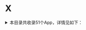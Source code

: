 # X
<details>
<summary>
本目录共收录51个App，详情见如下：
</summary>

- [下厨房](https://quantumult.app/x/open-app/add-resource?remote-resource=%7B%22filter_remote%22%3A%20%5B%22https%3A%2F%2Fraw.githubusercontent.com%2Fzirawell%2FR-Store%2Fmain%2FRule%2FQuanX%2FAdblock%2FApp%2FX%2F%E4%B8%8B%E5%8E%A8%E6%88%BF%2Ffilter%2Fxiachufang.list%2C%20tag%3D%E4%B8%8B%E5%8E%A8%E6%88%BF%22%5D%2C%22rewrite_remote%22%3A%20%5B%22https%3A%2F%2Fraw.githubusercontent.com%2Fzirawell%2FR-Store%2Fmain%2FRule%2FQuanX%2FAdblock%2FApp%2FX%2F%E4%B8%8B%E5%8E%A8%E6%88%BF%2Frewrite%2Fxiachufang.conf%2C%20tag%3D%E4%B8%8B%E5%8E%A8%E6%88%BF%22%5D%7D)
- [兴业生活](https://quantumult.app/x/open-app/add-resource?remote-resource=%7B%22rewrite_remote%22%3A%20%5B%22https%3A%2F%2Fraw.githubusercontent.com%2Fzirawell%2FR-Store%2Fmain%2FRule%2FQuanX%2FAdblock%2FApp%2FX%2F%E5%85%B4%E4%B8%9A%E7%94%9F%E6%B4%BB%2Frewrite%2Fciblife.conf%2C%20tag%3D%E5%85%B4%E4%B8%9A%E7%94%9F%E6%B4%BB%22%5D%7D)
- [兴业证券优理宝](https://quantumult.app/x/open-app/add-resource?remote-resource=%7B%22rewrite_remote%22%3A%20%5B%22https%3A%2F%2Fraw.githubusercontent.com%2Fzirawell%2FR-Store%2Fmain%2FRule%2FQuanX%2FAdblock%2FApp%2FX%2F%E5%85%B4%E4%B8%9A%E8%AF%81%E5%88%B8%E4%BC%98%E7%90%86%E5%AE%9D%2Frewrite%2Fxyzq.conf%2C%20tag%3D%E5%85%B4%E4%B8%9A%E8%AF%81%E5%88%B8%E4%BC%98%E7%90%86%E5%AE%9D%22%5D%7D)
- [兴业银行手机银行](https://quantumult.app/x/open-app/add-resource?remote-resource=%7B%22rewrite_remote%22%3A%20%5B%22https%3A%2F%2Fraw.githubusercontent.com%2Fzirawell%2FR-Store%2Fmain%2FRule%2FQuanX%2FAdblock%2FApp%2FX%2F%E5%85%B4%E4%B8%9A%E9%93%B6%E8%A1%8C%E6%89%8B%E6%9C%BA%E9%93%B6%E8%A1%8C%2Frewrite%2Fcib.conf%2C%20tag%3D%E5%85%B4%E4%B8%9A%E9%93%B6%E8%A1%8C%E6%89%8B%E6%9C%BA%E9%93%B6%E8%A1%8C%22%5D%7D)
- [厦门航空](https://quantumult.app/x/open-app/add-resource?remote-resource=%7B%22rewrite_remote%22%3A%20%5B%22https%3A%2F%2Fraw.githubusercontent.com%2Fzirawell%2FR-Store%2Fmain%2FRule%2FQuanX%2FAdblock%2FApp%2FX%2F%E5%8E%A6%E9%97%A8%E8%88%AA%E7%A9%BA%2Frewrite%2Fxiamenair.conf%2C%20tag%3D%E5%8E%A6%E9%97%A8%E8%88%AA%E7%A9%BA%22%5D%7D)
- [向日葵远程控制](https://quantumult.app/x/open-app/add-resource?remote-resource=%7B%22rewrite_remote%22%3A%20%5B%22https%3A%2F%2Fraw.githubusercontent.com%2Fzirawell%2FR-Store%2Fmain%2FRule%2FQuanX%2FAdblock%2FApp%2FX%2F%E5%90%91%E6%97%A5%E8%91%B5%E8%BF%9C%E7%A8%8B%E6%8E%A7%E5%88%B6%2Frewrite%2Fsunlogin.conf%2C%20tag%3D%E5%90%91%E6%97%A5%E8%91%B5%E8%BF%9C%E7%A8%8B%E6%8E%A7%E5%88%B6%22%5D%7D)
- [喜马拉雅](https://quantumult.app/x/open-app/add-resource?remote-resource=%7B%22filter_remote%22%3A%20%5B%22https%3A%2F%2Fraw.githubusercontent.com%2Fzirawell%2FR-Store%2Fmain%2FRule%2FQuanX%2FAdblock%2FApp%2FX%2F%E5%96%9C%E9%A9%AC%E6%8B%89%E9%9B%85%2Ffilter%2Fxima.list%2C%20tag%3D%E5%96%9C%E9%A9%AC%E6%8B%89%E9%9B%85%22%5D%2C%22rewrite_remote%22%3A%20%5B%22https%3A%2F%2Fraw.githubusercontent.com%2Fzirawell%2FR-Store%2Fmain%2FRule%2FQuanX%2FAdblock%2FApp%2FX%2F%E5%96%9C%E9%A9%AC%E6%8B%89%E9%9B%85%2Frewrite%2Fxima.conf%2C%20tag%3D%E5%96%9C%E9%A9%AC%E6%8B%89%E9%9B%85%22%5D%7D)
- [小Biu智家](https://quantumult.app/x/open-app/add-resource?remote-resource=%7B%22rewrite_remote%22%3A%20%5B%22https%3A%2F%2Fraw.githubusercontent.com%2Fzirawell%2FR-Store%2Fmain%2FRule%2FQuanX%2FAdblock%2FApp%2FX%2F%E5%B0%8FBiu%E6%99%BA%E5%AE%B6%2Frewrite%2Fsuning.conf%2C%20tag%3D%E5%B0%8FBiu%E6%99%BA%E5%AE%B6%22%5D%7D)
- [小佩宠物](https://quantumult.app/x/open-app/add-resource?remote-resource=%7B%22rewrite_remote%22%3A%20%5B%22https%3A%2F%2Fraw.githubusercontent.com%2Fzirawell%2FR-Store%2Fmain%2FRule%2FQuanX%2FAdblock%2FApp%2FX%2F%E5%B0%8F%E4%BD%A9%E5%AE%A0%E7%89%A9%2Frewrite%2Fpetkit.conf%2C%20tag%3D%E5%B0%8F%E4%BD%A9%E5%AE%A0%E7%89%A9%22%5D%7D)
- [小利生活](https://quantumult.app/x/open-app/add-resource?remote-resource=%7B%22filter_remote%22%3A%20%5B%22https%3A%2F%2Fraw.githubusercontent.com%2Fzirawell%2FR-Store%2Fmain%2FRule%2FQuanX%2FAdblock%2FApp%2FX%2F%E5%B0%8F%E5%88%A9%E7%94%9F%E6%B4%BB%2Ffilter%2Fhelipay.list%2C%20tag%3D%E5%B0%8F%E5%88%A9%E7%94%9F%E6%B4%BB%22%5D%7D)
- [小合拓展](https://quantumult.app/x/open-app/add-resource?remote-resource=%7B%22rewrite_remote%22%3A%20%5B%22https%3A%2F%2Fraw.githubusercontent.com%2Fzirawell%2FR-Store%2Fmain%2FRule%2FQuanX%2FAdblock%2FApp%2FX%2F%E5%B0%8F%E5%90%88%E6%8B%93%E5%B1%95%2Frewrite%2Fxhtz.conf%2C%20tag%3D%E5%B0%8F%E5%90%88%E6%8B%93%E5%B1%95%22%5D%7D)
- [小熊拦截](https://quantumult.app/x/open-app/add-resource?remote-resource=%7B%22rewrite_remote%22%3A%20%5B%22https%3A%2F%2Fraw.githubusercontent.com%2Fzirawell%2FR-Store%2Fmain%2FRule%2FQuanX%2FAdblock%2FApp%2FX%2F%E5%B0%8F%E7%86%8A%E6%8B%A6%E6%88%AA%2Frewrite%2Fxiaoxiong.conf%2C%20tag%3D%E5%B0%8F%E7%86%8A%E6%8B%A6%E6%88%AA%22%5D%7D)
- [小熊美术](https://quantumult.app/x/open-app/add-resource?remote-resource=%7B%22rewrite_remote%22%3A%20%5B%22https%3A%2F%2Fraw.githubusercontent.com%2Fzirawell%2FR-Store%2Fmain%2FRule%2FQuanX%2FAdblock%2FApp%2FX%2F%E5%B0%8F%E7%86%8A%E7%BE%8E%E6%9C%AF%2Frewrite%2Fxiaoxiongmeishu.conf%2C%20tag%3D%E5%B0%8F%E7%86%8A%E7%BE%8E%E6%9C%AF%22%5D%7D)
- [小爱音箱](https://quantumult.app/x/open-app/add-resource?remote-resource=%7B%22filter_remote%22%3A%20%5B%22https%3A%2F%2Fraw.githubusercontent.com%2Fzirawell%2FR-Store%2Fmain%2FRule%2FQuanX%2FAdblock%2FApp%2FX%2F%E5%B0%8F%E7%88%B1%E9%9F%B3%E7%AE%B1%2Ffilter%2Fxiaoaisound.list%2C%20tag%3D%E5%B0%8F%E7%88%B1%E9%9F%B3%E7%AE%B1%22%5D%2C%22rewrite_remote%22%3A%20%5B%22https%3A%2F%2Fraw.githubusercontent.com%2Fzirawell%2FR-Store%2Fmain%2FRule%2FQuanX%2FAdblock%2FApp%2FX%2F%E5%B0%8F%E7%88%B1%E9%9F%B3%E7%AE%B1%2Frewrite%2Fxiaoaisound.conf%2C%20tag%3D%E5%B0%8F%E7%88%B1%E9%9F%B3%E7%AE%B1%22%5D%7D)
- [小牛电动](https://quantumult.app/x/open-app/add-resource?remote-resource=%7B%22rewrite_remote%22%3A%20%5B%22https%3A%2F%2Fraw.githubusercontent.com%2Fzirawell%2FR-Store%2Fmain%2FRule%2FQuanX%2FAdblock%2FApp%2FX%2F%E5%B0%8F%E7%89%9B%E7%94%B5%E5%8A%A8%2Frewrite%2Fniu.conf%2C%20tag%3D%E5%B0%8F%E7%89%9B%E7%94%B5%E5%8A%A8%22%5D%7D)
- [小特](https://quantumult.app/x/open-app/add-resource?remote-resource=%7B%22rewrite_remote%22%3A%20%5B%22https%3A%2F%2Fraw.githubusercontent.com%2Fzirawell%2FR-Store%2Fmain%2FRule%2FQuanX%2FAdblock%2FApp%2FX%2F%E5%B0%8F%E7%89%B9%2Frewrite%2Fxiaote.conf%2C%20tag%3D%E5%B0%8F%E7%89%B9%22%5D%7D)
- [小白学习打印](https://quantumult.app/x/open-app/add-resource?remote-resource=%7B%22rewrite_remote%22%3A%20%5B%22https%3A%2F%2Fraw.githubusercontent.com%2Fzirawell%2FR-Store%2Fmain%2FRule%2FQuanX%2FAdblock%2FApp%2FX%2F%E5%B0%8F%E7%99%BD%E5%AD%A6%E4%B9%A0%E6%89%93%E5%8D%B0%2Frewrite%2Fxbxxhz.conf%2C%20tag%3D%E5%B0%8F%E7%99%BD%E5%AD%A6%E4%B9%A0%E6%89%93%E5%8D%B0%22%5D%7D)
- [小睡眠](https://quantumult.app/x/open-app/add-resource?remote-resource=%7B%22rewrite_remote%22%3A%20%5B%22https%3A%2F%2Fraw.githubusercontent.com%2Fzirawell%2FR-Store%2Fmain%2FRule%2FQuanX%2FAdblock%2FApp%2FX%2F%E5%B0%8F%E7%9D%A1%E7%9C%A0%2Frewrite%2Fcosleep.conf%2C%20tag%3D%E5%B0%8F%E7%9D%A1%E7%9C%A0%22%5D%7D)
- [小站](https://quantumult.app/x/open-app/add-resource?remote-resource=%7B%22rewrite_remote%22%3A%20%5B%22https%3A%2F%2Fraw.githubusercontent.com%2Fzirawell%2FR-Store%2Fmain%2FRule%2FQuanX%2FAdblock%2FApp%2FX%2F%E5%B0%8F%E7%AB%99%2Frewrite%2Fzhan.conf%2C%20tag%3D%E5%B0%8F%E7%AB%99%22%5D%7D)
- [小米商城](https://quantumult.app/x/open-app/add-resource?remote-resource=%7B%22rewrite_remote%22%3A%20%5B%22https%3A%2F%2Fraw.githubusercontent.com%2Fzirawell%2FR-Store%2Fmain%2FRule%2FQuanX%2FAdblock%2FApp%2FX%2F%E5%B0%8F%E7%B1%B3%E5%95%86%E5%9F%8E%2Frewrite%2Fmishop.conf%2C%20tag%3D%E5%B0%8F%E7%B1%B3%E5%95%86%E5%9F%8E%22%5D%7D)
- [小米打印](https://quantumult.app/x/open-app/add-resource?remote-resource=%7B%22rewrite_remote%22%3A%20%5B%22https%3A%2F%2Fraw.githubusercontent.com%2Fzirawell%2FR-Store%2Fmain%2FRule%2FQuanX%2FAdblock%2FApp%2FX%2F%E5%B0%8F%E7%B1%B3%E6%89%93%E5%8D%B0%2Frewrite%2Fmiprint.conf%2C%20tag%3D%E5%B0%8F%E7%B1%B3%E6%89%93%E5%8D%B0%22%5D%7D)
- [小米有品](https://quantumult.app/x/open-app/add-resource?remote-resource=%7B%22filter_remote%22%3A%20%5B%22https%3A%2F%2Fraw.githubusercontent.com%2Fzirawell%2FR-Store%2Fmain%2FRule%2FQuanX%2FAdblock%2FApp%2FX%2F%E5%B0%8F%E7%B1%B3%E6%9C%89%E5%93%81%2Ffilter%2Fmiyoupin.list%2C%20tag%3D%E5%B0%8F%E7%B1%B3%E6%9C%89%E5%93%81%22%5D%2C%22rewrite_remote%22%3A%20%5B%22https%3A%2F%2Fraw.githubusercontent.com%2Fzirawell%2FR-Store%2Fmain%2FRule%2FQuanX%2FAdblock%2FApp%2FX%2F%E5%B0%8F%E7%B1%B3%E6%9C%89%E5%93%81%2Frewrite%2Fmiyoupin.conf%2C%20tag%3D%E5%B0%8F%E7%B1%B3%E6%9C%89%E5%93%81%22%5D%7D)
- [小米运动](https://quantumult.app/x/open-app/add-resource?remote-resource=%7B%22rewrite_remote%22%3A%20%5B%22https%3A%2F%2Fraw.githubusercontent.com%2Fzirawell%2FR-Store%2Fmain%2FRule%2FQuanX%2FAdblock%2FApp%2FX%2F%E5%B0%8F%E7%B1%B3%E8%BF%90%E5%8A%A8%2Frewrite%2Fmifit.conf%2C%20tag%3D%E5%B0%8F%E7%B1%B3%E8%BF%90%E5%8A%A8%22%5D%7D)
- [小红书](https://quantumult.app/x/open-app/add-resource?remote-resource=%7B%22filter_remote%22%3A%20%5B%22https%3A%2F%2Fraw.githubusercontent.com%2Fzirawell%2FR-Store%2Fmain%2FRule%2FQuanX%2FAdblock%2FApp%2FX%2F%E5%B0%8F%E7%BA%A2%E4%B9%A6%2Ffilter%2Fxiaohongshu.list%2C%20tag%3D%E5%B0%8F%E7%BA%A2%E4%B9%A6%22%5D%2C%22rewrite_remote%22%3A%20%5B%22https%3A%2F%2Fraw.githubusercontent.com%2Fzirawell%2FR-Store%2Fmain%2FRule%2FQuanX%2FAdblock%2FApp%2FX%2F%E5%B0%8F%E7%BA%A2%E4%B9%A6%2Frewrite%2Fxiaohongshu.conf%2C%20tag%3D%E5%B0%8F%E7%BA%A2%E4%B9%A6%22%5D%7D)
- [小芒](https://quantumult.app/x/open-app/add-resource?remote-resource=%7B%22rewrite_remote%22%3A%20%5B%22https%3A%2F%2Fraw.githubusercontent.com%2Fzirawell%2FR-Store%2Fmain%2FRule%2FQuanX%2FAdblock%2FApp%2FX%2F%E5%B0%8F%E8%8A%92%2Frewrite%2Fmgtv.conf%2C%20tag%3D%E5%B0%8F%E8%8A%92%22%5D%7D)
- [小蚕霸王餐](https://quantumult.app/x/open-app/add-resource?remote-resource=%7B%22rewrite_remote%22%3A%20%5B%22https%3A%2F%2Fraw.githubusercontent.com%2Fzirawell%2FR-Store%2Fmain%2FRule%2FQuanX%2FAdblock%2FApp%2FX%2F%E5%B0%8F%E8%9A%95%E9%9C%B8%E7%8E%8B%E9%A4%90%2Frewrite%2Fxcbwc.conf%2C%20tag%3D%E5%B0%8F%E8%9A%95%E9%9C%B8%E7%8E%8B%E9%A4%90%22%5D%7D)
- [小象超市](https://quantumult.app/x/open-app/add-resource?remote-resource=%7B%22rewrite_remote%22%3A%20%5B%22https%3A%2F%2Fraw.githubusercontent.com%2Fzirawell%2FR-Store%2Fmain%2FRule%2FQuanX%2FAdblock%2FApp%2FX%2F%E5%B0%8F%E8%B1%A1%E8%B6%85%E5%B8%82%2Frewrite%2Fxiaoxiang.conf%2C%20tag%3D%E5%B0%8F%E8%B1%A1%E8%B6%85%E5%B8%82%22%5D%7D)
- [小鹏汽车](https://quantumult.app/x/open-app/add-resource?remote-resource=%7B%22filter_remote%22%3A%20%5B%22https%3A%2F%2Fraw.githubusercontent.com%2Fzirawell%2FR-Store%2Fmain%2FRule%2FQuanX%2FAdblock%2FApp%2FX%2F%E5%B0%8F%E9%B9%8F%E6%B1%BD%E8%BD%A6%2Ffilter%2Fxpeng.list%2C%20tag%3D%E5%B0%8F%E9%B9%8F%E6%B1%BD%E8%BD%A6%22%5D%2C%22rewrite_remote%22%3A%20%5B%22https%3A%2F%2Fraw.githubusercontent.com%2Fzirawell%2FR-Store%2Fmain%2FRule%2FQuanX%2FAdblock%2FApp%2FX%2F%E5%B0%8F%E9%B9%8F%E6%B1%BD%E8%BD%A6%2Frewrite%2Fxpeng.conf%2C%20tag%3D%E5%B0%8F%E9%B9%8F%E6%B1%BD%E8%BD%A6%22%5D%7D)
- [小黑盒](https://quantumult.app/x/open-app/add-resource?remote-resource=%7B%22rewrite_remote%22%3A%20%5B%22https%3A%2F%2Fraw.githubusercontent.com%2Fzirawell%2FR-Store%2Fmain%2FRule%2FQuanX%2FAdblock%2FApp%2FX%2F%E5%B0%8F%E9%BB%91%E7%9B%92%2Frewrite%2Fxiaoheihe.conf%2C%20tag%3D%E5%B0%8F%E9%BB%91%E7%9B%92%22%5D%7D)
- [希尔顿荣誉客会](https://quantumult.app/x/open-app/add-resource?remote-resource=%7B%22rewrite_remote%22%3A%20%5B%22https%3A%2F%2Fraw.githubusercontent.com%2Fzirawell%2FR-Store%2Fmain%2FRule%2FQuanX%2FAdblock%2FApp%2FX%2F%E5%B8%8C%E5%B0%94%E9%A1%BF%E8%8D%A3%E8%AA%89%E5%AE%A2%E4%BC%9A%2Frewrite%2Fhilton.conf%2C%20tag%3D%E5%B8%8C%E5%B0%94%E9%A1%BF%E8%8D%A3%E8%AA%89%E5%AE%A2%E4%BC%9A%22%5D%7D)
- [希沃白板](https://quantumult.app/x/open-app/add-resource?remote-resource=%7B%22rewrite_remote%22%3A%20%5B%22https%3A%2F%2Fraw.githubusercontent.com%2Fzirawell%2FR-Store%2Fmain%2FRule%2FQuanX%2FAdblock%2FApp%2FX%2F%E5%B8%8C%E6%B2%83%E7%99%BD%E6%9D%BF%2Frewrite%2Fseewo.conf%2C%20tag%3D%E5%B8%8C%E6%B2%83%E7%99%BD%E6%9D%BF%22%5D%7D)
- [心悦俱乐部](https://quantumult.app/x/open-app/add-resource?remote-resource=%7B%22rewrite_remote%22%3A%20%5B%22https%3A%2F%2Fraw.githubusercontent.com%2Fzirawell%2FR-Store%2Fmain%2FRule%2FQuanX%2FAdblock%2FApp%2FX%2F%E5%BF%83%E6%82%A6%E4%BF%B1%E4%B9%90%E9%83%A8%2Frewrite%2Fxinyue.conf%2C%20tag%3D%E5%BF%83%E6%82%A6%E4%BF%B1%E4%B9%90%E9%83%A8%22%5D%7D)
- [携程旅行](https://quantumult.app/x/open-app/add-resource?remote-resource=%7B%22filter_remote%22%3A%20%5B%22https%3A%2F%2Fraw.githubusercontent.com%2Fzirawell%2FR-Store%2Fmain%2FRule%2FQuanX%2FAdblock%2FApp%2FX%2F%E6%90%BA%E7%A8%8B%E6%97%85%E8%A1%8C%2Ffilter%2Fctrip.list%2C%20tag%3D%E6%90%BA%E7%A8%8B%E6%97%85%E8%A1%8C%22%5D%2C%22rewrite_remote%22%3A%20%5B%22https%3A%2F%2Fraw.githubusercontent.com%2Fzirawell%2FR-Store%2Fmain%2FRule%2FQuanX%2FAdblock%2FApp%2FX%2F%E6%90%BA%E7%A8%8B%E6%97%85%E8%A1%8C%2Frewrite%2Fctrip.conf%2C%20tag%3D%E6%90%BA%E7%A8%8B%E6%97%85%E8%A1%8C%22%5D%7D)
- [新浪新闻](https://quantumult.app/x/open-app/add-resource?remote-resource=%7B%22rewrite_remote%22%3A%20%5B%22https%3A%2F%2Fraw.githubusercontent.com%2Fzirawell%2FR-Store%2Fmain%2FRule%2FQuanX%2FAdblock%2FApp%2FX%2F%E6%96%B0%E6%B5%AA%E6%96%B0%E9%97%BB%2Frewrite%2Fsinaapp.conf%2C%20tag%3D%E6%96%B0%E6%B5%AA%E6%96%B0%E9%97%BB%22%5D%7D)
- [新片场](https://quantumult.app/x/open-app/add-resource?remote-resource=%7B%22rewrite_remote%22%3A%20%5B%22https%3A%2F%2Fraw.githubusercontent.com%2Fzirawell%2FR-Store%2Fmain%2FRule%2FQuanX%2FAdblock%2FApp%2FX%2F%E6%96%B0%E7%89%87%E5%9C%BA%2Frewrite%2Fxinpianchang.conf%2C%20tag%3D%E6%96%B0%E7%89%87%E5%9C%BA%22%5D%7D)
- [星火英语](https://quantumult.app/x/open-app/add-resource?remote-resource=%7B%22rewrite_remote%22%3A%20%5B%22https%3A%2F%2Fraw.githubusercontent.com%2Fzirawell%2FR-Store%2Fmain%2FRule%2FQuanX%2FAdblock%2FApp%2FX%2F%E6%98%9F%E7%81%AB%E8%8B%B1%E8%AF%AD%2Frewrite%2Fsparke.conf%2C%20tag%3D%E6%98%9F%E7%81%AB%E8%8B%B1%E8%AF%AD%22%5D%7D)
- [星财富](https://quantumult.app/x/open-app/add-resource?remote-resource=%7B%22rewrite_remote%22%3A%20%5B%22https%3A%2F%2Fraw.githubusercontent.com%2Fzirawell%2FR-Store%2Fmain%2FRule%2FQuanX%2FAdblock%2FApp%2FX%2F%E6%98%9F%E8%B4%A2%E5%AF%8C%2Frewrite%2Fxingcaifu.conf%2C%20tag%3D%E6%98%9F%E8%B4%A2%E5%AF%8C%22%5D%7D)
- [星途starway](https://quantumult.app/x/open-app/add-resource?remote-resource=%7B%22rewrite_remote%22%3A%20%5B%22https%3A%2F%2Fraw.githubusercontent.com%2Fzirawell%2FR-Store%2Fmain%2FRule%2FQuanX%2FAdblock%2FApp%2FX%2F%E6%98%9F%E9%80%94starway%2Frewrite%2Fstarway.conf%2C%20tag%3D%E6%98%9F%E9%80%94starway%22%5D%7D)
- [晓晓优选霸王餐](https://quantumult.app/x/open-app/add-resource?remote-resource=%7B%22rewrite_remote%22%3A%20%5B%22https%3A%2F%2Fraw.githubusercontent.com%2Fzirawell%2FR-Store%2Fmain%2FRule%2FQuanX%2FAdblock%2FApp%2FX%2F%E6%99%93%E6%99%93%E4%BC%98%E9%80%89%E9%9C%B8%E7%8E%8B%E9%A4%90%2Frewrite%2Fxiaoxiaoyouxuan.conf%2C%20tag%3D%E6%99%93%E6%99%93%E4%BC%98%E9%80%89%E9%9C%B8%E7%8E%8B%E9%A4%90%22%5D%7D)
- [福享太平](https://quantumult.app/x/open-app/add-resource?remote-resource=%7B%22rewrite_remote%22%3A%20%5B%22https%3A%2F%2Fraw.githubusercontent.com%2Fzirawell%2FR-Store%2Fmain%2FRule%2FQuanX%2FAdblock%2FApp%2FX%2F%E7%A6%8F%E4%BA%AB%E5%A4%AA%E5%B9%B3%2Frewrite%2Ftaiping.conf%2C%20tag%3D%E7%A6%8F%E4%BA%AB%E5%A4%AA%E5%B9%B3%22%5D%7D)
- [笑容加](https://quantumult.app/x/open-app/add-resource?remote-resource=%7B%22rewrite_remote%22%3A%20%5B%22https%3A%2F%2Fraw.githubusercontent.com%2Fzirawell%2FR-Store%2Fmain%2FRule%2FQuanX%2FAdblock%2FApp%2FX%2F%E7%AC%91%E5%AE%B9%E5%8A%A0%2Frewrite%2Fusmile.conf%2C%20tag%3D%E7%AC%91%E5%AE%B9%E5%8A%A0%22%5D%7D)
- [米游社](https://quantumult.app/x/open-app/add-resource?remote-resource=%7B%22rewrite_remote%22%3A%20%5B%22https%3A%2F%2Fraw.githubusercontent.com%2Fzirawell%2FR-Store%2Fmain%2FRule%2FQuanX%2FAdblock%2FApp%2FX%2F%E7%B1%B3%E6%B8%B8%E7%A4%BE%2Frewrite%2Fmihoyo.conf%2C%20tag%3D%E7%B1%B3%E6%B8%B8%E7%A4%BE%22%5D%7D)
- [米读小说](https://quantumult.app/x/open-app/add-resource?remote-resource=%7B%22rewrite_remote%22%3A%20%5B%22https%3A%2F%2Fraw.githubusercontent.com%2Fzirawell%2FR-Store%2Fmain%2FRule%2FQuanX%2FAdblock%2FApp%2FX%2F%E7%B1%B3%E8%AF%BB%E5%B0%8F%E8%AF%B4%2Frewrite%2Fmiread.conf%2C%20tag%3D%E7%B1%B3%E8%AF%BB%E5%B0%8F%E8%AF%B4%22%5D%7D)
- [西施眼](https://quantumult.app/x/open-app/add-resource?remote-resource=%7B%22rewrite_remote%22%3A%20%5B%22https%3A%2F%2Fraw.githubusercontent.com%2Fzirawell%2FR-Store%2Fmain%2FRule%2FQuanX%2FAdblock%2FApp%2FX%2F%E8%A5%BF%E6%96%BD%E7%9C%BC%2Frewrite%2Ftmuyun.conf%2C%20tag%3D%E8%A5%BF%E6%96%BD%E7%9C%BC%22%5D%7D)
- [西窗烛](https://quantumult.app/x/open-app/add-resource?remote-resource=%7B%22rewrite_remote%22%3A%20%5B%22https%3A%2F%2Fraw.githubusercontent.com%2Fzirawell%2FR-Store%2Fmain%2FRule%2FQuanX%2FAdblock%2FApp%2FX%2F%E8%A5%BF%E7%AA%97%E7%83%9B%2Frewrite%2Fxczim.conf%2C%20tag%3D%E8%A5%BF%E7%AA%97%E7%83%9B%22%5D%7D)
- [讯飞输入法](https://quantumult.app/x/open-app/add-resource?remote-resource=%7B%22filter_remote%22%3A%20%5B%22https%3A%2F%2Fraw.githubusercontent.com%2Fzirawell%2FR-Store%2Fmain%2FRule%2FQuanX%2FAdblock%2FApp%2FX%2F%E8%AE%AF%E9%A3%9E%E8%BE%93%E5%85%A5%E6%B3%95%2Ffilter%2Fxunfei.list%2C%20tag%3D%E8%AE%AF%E9%A3%9E%E8%BE%93%E5%85%A5%E6%B3%95%22%5D%7D)
- [迅游加速器](https://quantumult.app/x/open-app/add-resource?remote-resource=%7B%22rewrite_remote%22%3A%20%5B%22https%3A%2F%2Fraw.githubusercontent.com%2Fzirawell%2FR-Store%2Fmain%2FRule%2FQuanX%2FAdblock%2FApp%2FX%2F%E8%BF%85%E6%B8%B8%E5%8A%A0%E9%80%9F%E5%99%A8%2Frewrite%2Fxunyou.conf%2C%20tag%3D%E8%BF%85%E6%B8%B8%E5%8A%A0%E9%80%9F%E5%99%A8%22%5D%7D)
- [迅雷](https://quantumult.app/x/open-app/add-resource?remote-resource=%7B%22filter_remote%22%3A%20%5B%22https%3A%2F%2Fraw.githubusercontent.com%2Fzirawell%2FR-Store%2Fmain%2FRule%2FQuanX%2FAdblock%2FApp%2FX%2F%E8%BF%85%E9%9B%B7%2Ffilter%2Fxunlei.list%2C%20tag%3D%E8%BF%85%E9%9B%B7%22%5D%2C%22rewrite_remote%22%3A%20%5B%22https%3A%2F%2Fraw.githubusercontent.com%2Fzirawell%2FR-Store%2Fmain%2FRule%2FQuanX%2FAdblock%2FApp%2FX%2F%E8%BF%85%E9%9B%B7%2Frewrite%2Fxunlei.conf%2C%20tag%3D%E8%BF%85%E9%9B%B7%22%5D%7D)
- [闲鱼](https://quantumult.app/x/open-app/add-resource?remote-resource=%7B%22rewrite_remote%22%3A%20%5B%22https%3A%2F%2Fraw.githubusercontent.com%2Fzirawell%2FR-Store%2Fmain%2FRule%2FQuanX%2FAdblock%2FApp%2FX%2F%E9%97%B2%E9%B1%BC%2Frewrite%2Fgoofish.conf%2C%20tag%3D%E9%97%B2%E9%B1%BC%22%5D%7D)
- [雪球](https://quantumult.app/x/open-app/add-resource?remote-resource=%7B%22rewrite_remote%22%3A%20%5B%22https%3A%2F%2Fraw.githubusercontent.com%2Fzirawell%2FR-Store%2Fmain%2FRule%2FQuanX%2FAdblock%2FApp%2FX%2F%E9%9B%AA%E7%90%83%2Frewrite%2Fxueqiu.conf%2C%20tag%3D%E9%9B%AA%E7%90%83%22%5D%7D)
- [香山智能](https://quantumult.app/x/open-app/add-resource?remote-resource=%7B%22rewrite_remote%22%3A%20%5B%22https%3A%2F%2Fraw.githubusercontent.com%2Fzirawell%2FR-Store%2Fmain%2FRule%2FQuanX%2FAdblock%2FApp%2FX%2F%E9%A6%99%E5%B1%B1%E6%99%BA%E8%83%BD%2Frewrite%2Fsenssun.conf%2C%20tag%3D%E9%A6%99%E5%B1%B1%E6%99%BA%E8%83%BD%22%5D%7D)

</details>